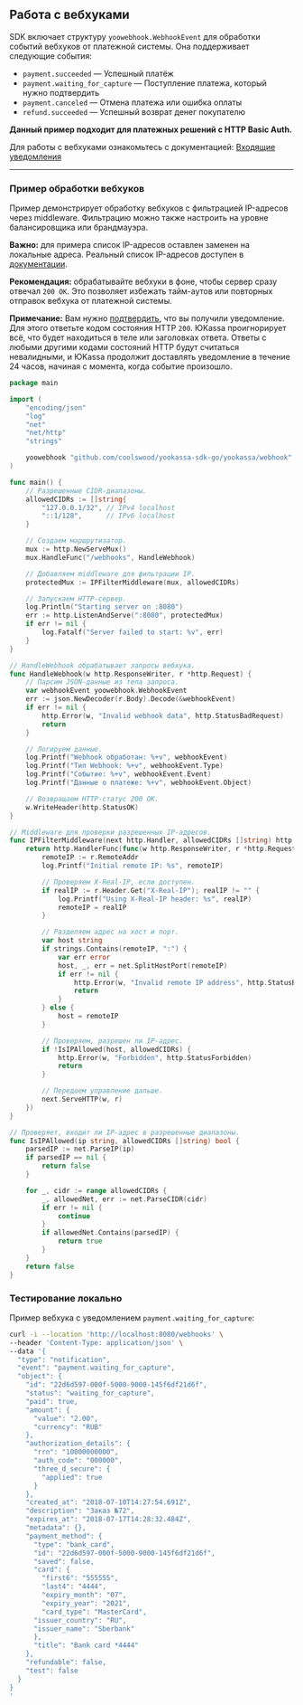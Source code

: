 ## Работа с вебхуками

SDK включает структуру `yoowebhook.WebhookEvent` для обработки событий вебхуков от платежной системы. Она поддерживает следующие события:
- `payment.succeeded` — Успешный платёж
- `payment.waiting_for_capture` — Поступление платежа, который нужно подтвердить
- `payment.canceled` — Отмена платежа или ошибка оплаты
- `refund.succeeded` — Успешный возврат денег покупателю

**Данный пример подходит для платежных решений с HTTP Basic Auth.**

Для работы с вебхуками ознакомьтесь с документацией:
[Входящие уведомления](https://yookassa.ru/developers/using-api/webhooks)

---

### Пример обработки вебхуков

Пример демонстрирует обработку вебхуков с фильтрацией IP-адресов через middleware. Фильтрацию можно также настроить на уровне балансировщика или брандмауэра.

**Важно:** для примера список IP-адресов оставлен заменен на локальные адреса. Реальный список IP-адресов доступен в [документации](https://yookassa.ru/developers/using-api/webhooks#ip).

**Рекомендация:** обрабатывайте вебхуки в фоне, чтобы сервер сразу отвечал `200 OK`. Это позволяет избежать тайм-аутов или повторных отправок вебхука от платежной системы.

**Примечание:** Вам нужно [подтвердить](https://yookassa.ru/developers/using-api/webhooks#using), что вы получили уведомление. Для этого ответьте кодом состояния HTTP `200`. ЮKassa проигнорирует всё, что будет находиться в теле или заголовках ответа. Ответы с любыми другими кодами состояний HTTP будут считаться невалидными, и ЮKassa продолжит доставлять уведомление в течение 24 часов, начиная с момента, когда событие произошло.


```go
package main

import (
	"encoding/json"
	"log"
	"net"
	"net/http"
	"strings"

	yoowebhook "github.com/coolswood/yookassa-sdk-go/yookassa/webhook"
)

func main() {
	// Разрешенные CIDR-диапазоны.
	allowedCIDRs := []string{
		"127.0.0.1/32", // IPv4 localhost
		"::1/128",      // IPv6 localhost
	}

	// Создаем маршрутизатор.
	mux := http.NewServeMux()
	mux.HandleFunc("/webhooks", HandleWebhook)

	// Добавляем middleware для фильтрации IP.
	protectedMux := IPFilterMiddleware(mux, allowedCIDRs)

	// Запускаем HTTP-сервер.
	log.Println("Starting server on :8080")
	err := http.ListenAndServe(":8080", protectedMux)
	if err != nil {
		log.Fatalf("Server failed to start: %v", err)
	}
}

// HandleWebhook обрабатывает запросы вебхука.
func HandleWebhook(w http.ResponseWriter, r *http.Request) {
	// Парсим JSON-данные из тела запроса.
	var webhookEvent yoowebhook.WebhookEvent
	err := json.NewDecoder(r.Body).Decode(&webhookEvent)
	if err != nil {
		http.Error(w, "Invalid webhook data", http.StatusBadRequest)
		return
	}

	// Логируем данные.
	log.Printf("Webhook обработан: %+v", webhookEvent)
	log.Printf("Тип Webhook: %+v", webhookEvent.Type)
	log.Printf("Событие: %+v", webhookEvent.Event)
	log.Printf("Данные о платеже: %+v", webhookEvent.Object)

	// Возвращаем HTTP-статус 200 OK.
	w.WriteHeader(http.StatusOK)
}

// Middleware для проверки разрешенных IP-адресов.
func IPFilterMiddleware(next http.Handler, allowedCIDRs []string) http.Handler {
	return http.HandlerFunc(func(w http.ResponseWriter, r *http.Request) {
		remoteIP := r.RemoteAddr
		log.Printf("Initial remote IP: %s", remoteIP)

		// Проверяем X-Real-IP, если доступен.
		if realIP := r.Header.Get("X-Real-IP"); realIP != "" {
			log.Printf("Using X-Real-IP header: %s", realIP)
			remoteIP = realIP
		}

		// Разделяем адрес на хост и порт.
		var host string
		if strings.Contains(remoteIP, ":") {
			var err error
			host, _, err = net.SplitHostPort(remoteIP)
			if err != nil {
				http.Error(w, "Invalid remote IP address", http.StatusBadRequest)
				return
			}
		} else {
			host = remoteIP
		}

		// Проверяем, разрешен ли IP-адрес.
		if !IsIPAllowed(host, allowedCIDRs) {
			http.Error(w, "Forbidden", http.StatusForbidden)
			return
		}

		// Передаем управление дальше.
		next.ServeHTTP(w, r)
	})
}

// Проверяет, входит ли IP-адрес в разрешенные диапазоны.
func IsIPAllowed(ip string, allowedCIDRs []string) bool {
	parsedIP := net.ParseIP(ip)
	if parsedIP == nil {
		return false
	}

	for _, cidr := range allowedCIDRs {
		_, allowedNet, err := net.ParseCIDR(cidr)
		if err != nil {
			continue
		}
		if allowedNet.Contains(parsedIP) {
			return true
		}
	}
	return false
}
```


### Тестирование локально

Пример вебхука с уведомлением `payment.waiting_for_capture`:

```bash
curl -i --location 'http://localhost:8080/webhooks' \
--header 'Content-Type: application/json' \
--data '{
  "type": "notification",
  "event": "payment.waiting_for_capture",
  "object": {
    "id": "22d6d597-000f-5000-9000-145f6df21d6f",
    "status": "waiting_for_capture",
    "paid": true,
    "amount": {
      "value": "2.00",
      "currency": "RUB"
    },
    "authorization_details": {
      "rrn": "10000000000",
      "auth_code": "000000",
      "three_d_secure": {
        "applied": true
      }
    },
    "created_at": "2018-07-10T14:27:54.691Z",
    "description": "Заказ №72",
    "expires_at": "2018-07-17T14:28:32.484Z",
    "metadata": {},
    "payment_method": {
      "type": "bank_card",
      "id": "22d6d597-000f-5000-9000-145f6df21d6f",
      "saved": false,
      "card": {
        "first6": "555555",
        "last4": "4444",
        "expiry_month": "07",
        "expiry_year": "2021",
        "card_type": "MasterCard",
      "issuer_country": "RU",
      "issuer_name": "Sberbank"
      },
      "title": "Bank card *4444"
    },
    "refundable": false,
    "test": false
  }
}
'
```